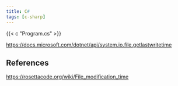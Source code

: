 ```yaml
---
title: C#
tags: [c-sharp]
---
```


{{< c "Program.cs" >}}

<https://docs.microsoft.com/dotnet/api/system.io.file.getlastwritetime>

## References

<https://rosettacode.org/wiki/File_modification_time>

